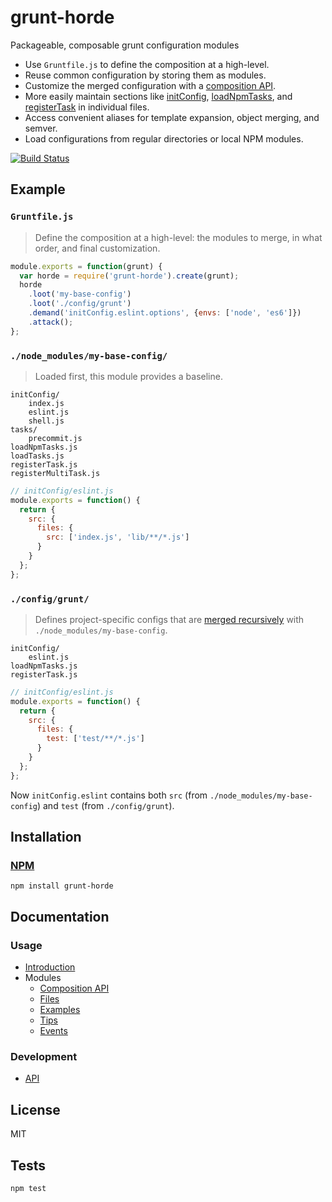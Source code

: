 # grunt-horde

Packageable, composable grunt configuration modules

- Use `Gruntfile.js` to define the composition at a high-level.
- Reuse common configuration by storing them as modules.
- Customize the merged configuration with a [composition API](docs/modules.md#composition-api).
- More easily maintain sections like [initConfig](http://gruntjs.com/api/grunt#grunt.initconfig), [loadNpmTasks](http://gruntjs.com/api/grunt#grunt.loadnpmtasks), and [registerTask](http://gruntjs.com/api/grunt.task#grunt.task.registertask) in individual files.
- Access convenient aliases for template expansion, object merging, and semver.
- Load configurations from regular directories or local NPM modules.

[![Build Status](https://travis-ci.org/codeactual/grunt-horde.png)](https://travis-ci.org/codeactual/grunt-horde)

## Example

### `Gruntfile.js`

> Define the composition at a high-level: the modules to merge, in what order, and final customization.

```js
module.exports = function(grunt) {
  var horde = require('grunt-horde').create(grunt);
  horde
    .loot('my-base-config')
    .loot('./config/grunt')
    .demand('initConfig.eslint.options', {envs: ['node', 'es6']})
    .attack();
};
```

### `./node_modules/my-base-config/`

> Loaded first, this module provides a baseline.

    initConfig/
        index.js
        eslint.js
        shell.js
    tasks/
        precommit.js
    loadNpmTasks.js
    loadTasks.js
    registerTask.js
    registerMultiTask.js

```js
// initConfig/eslint.js
module.exports = function() {
  return {
    src: {
      files: {
        src: ['index.js', 'lib/**/*.js']
      }
    }
  };
};
```

### `./config/grunt/`

> Defines project-specific configs that are [merged recursively](https://github.com/pluma/assimilate#deep) with `./node_modules/my-base-config`.

    initConfig/
        eslint.js
    loadNpmTasks.js
    registerTask.js

```js
// initConfig/eslint.js
module.exports = function() {
  return {
    src: {
      files: {
        test: ['test/**/*.js']
      }
    }
  };
};
```

Now `initConfig.eslint` contains both `src` (from `./node_modules/my-base-config`) and `test` (from `./config/grunt`).

## Installation

### [NPM](https://npmjs.org/package/grunt-horde)

    npm install grunt-horde

## Documentation

### Usage

- [Introduction](http://codeactual.github.io/06/02/2013/introducing-grunt-horde.html)
- Modules
  - [Composition API](docs/modules.md#composition-api)
  - [Files](docs/modules.md#module-files)
  - [Examples](docs/modules.md#examples)
  - [Tips](docs/modules.md#tips)
  - [Events](docs/modules.md#events)

### Development

- [API](docs/GruntHorde.md)

## License

  MIT

## Tests

    npm test
